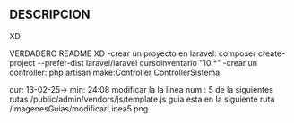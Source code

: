 
## DESCRIPCION

XD


VERDADERO README XD
-crear un proyecto en laravel: composer create-project --prefer-dist laravel/laravel cursoinventario "10.*"
-crear un controller: php artisan make:Controller ControllerSistema


cur: 13-02-25-> min: 24:08
modificar la la linea num.: 5 de la siguientes rutas /public/admin/vendors/js/template.js
guia esta en la siguiente ruta /imagenesGuias/modificarLinea5.png